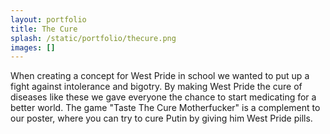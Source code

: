 ```yaml
---
layout: portfolio
title: The Cure
splash: /static/portfolio/thecure.png
images: []
---
```


When creating a concept for West Pride in school we wanted to put up a fight against intolerance and bigotry. By making West Pride the cure of diseases like these we gave everyone the chance to start medicating for a better world. The game "Taste The Cure Motherfucker" is a complement to our poster, where you can try to cure Putin by giving him West Pride pills.
